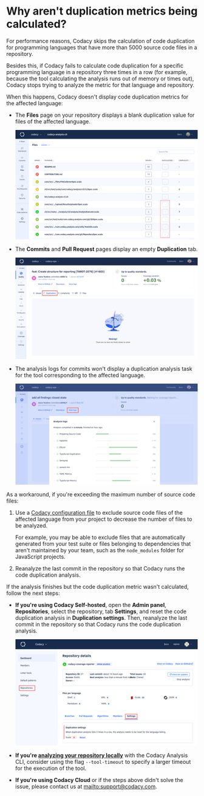 # Why aren't duplication metrics being calculated?

For performance reasons, Codacy skips the calculation of code duplication for programming languages that have more than 5000 source code files in a repository.

Besides this, if Codacy fails to calculate code duplication for a specific programming language in a repository three times in a row (for example, because the tool calculating the analysis runs out of memory or times out), Codacy stops trying to analyze the metric for that language and repository.

When this happens, Codacy doesn't display code duplication metrics for the affected language:

-   The **Files** page on your repository displays a blank duplication value for files of the affected language.

    ![Duplication in the Files page](images/duplication-files.png)

-   The **Commits** and **Pull Request** pages display an empty **Duplication** tab.

    ![New duplication for a commit](images/duplication-commits.png)

-   The analysis logs for commits won't display a duplication analysis task for the tool corresponding to the affected language.<!-- TODO ALA-643 Is this still true? -->

    ![Analysis logs for a commit](images/duplication-logs.png)

As a workaround, if you're exceeding the maximum number of source code files:

1.  Use a [Codacy configuration file](../../repositories-configure/codacy-configuration-file.md) to exclude source code files of the affected language from your project to decrease the number of files to be analyzed.

    For example, you may be able to exclude files that are automatically generated from your test suite or files belonging to dependencies that aren't maintained by your team, such as the `node_modules` folder for JavaScript projects.

1.  Reanalyze the last commit in the repository so that Codacy runs the code duplication analysis.

If the analysis finishes but the code duplication metric wasn't calculated, follow the next steps:

-   **If you're using Codacy Self-hosted**, open the **Admin panel**, **Repositories**, select the repository, tab **Settings**, and reset the code duplication analysis in **Duplication settings**. Then, reanalyze the last commit in the repository so that Codacy runs the code duplication analysis.

    ![Resetting the failed duplication analysis](images/duplication-metrics-reset.png)

-   **If you're [analyzing your repository locally](../../repositories-configure/local-analysis/client-side-tools.md)** with the Codacy Analysis CLI, consider using the flag `--tool-timeout` to specify a larger timeout for the execution of the tool.

-   **If you're using Codacy Cloud** or if the steps above didn't solve the issue, please contact us at <mailto:support@codacy.com>.
